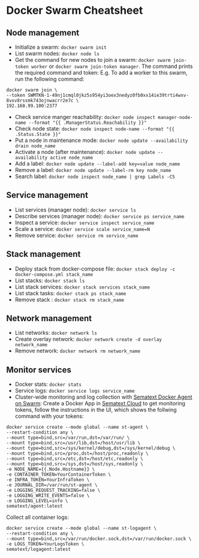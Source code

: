 # Docker Swarm Cheatsheet

## Node management

- Initialize a swarm: `docker swarm init`
- List swarm nodes: `docker node ls`
- Get the command for new nodes to join a swarm: `docker swarm join-token worker` or `docker swarm join-token manager`. The command prints the required command and token: E.g. To add a worker to this swarm, run the following command:

```
docker swarm join \
--token SWMTKN-1-49nj1cmql0jkz5s954yi3oex3nedyz0fb0xx14ie39trti4wxv-8vxv8rssmk743ojnwacrr2e7c \
192.168.99.100:2377
```
    
- Check service manger reachability: `docker node inspect manager-node-name --format "{{ .ManagerStatus.Reachability }}"`
- Check node state: `docker node inspect node-name --format "{{ .Status.State }}"`
- Put a node in maintenance mode: `docker node update --availability drain node_name`
- Activate a node (after maintenance): `docker node update --availability active node_name`
- Add a label:   `docker node update --label-add key=value node_name`
- Remove a label: `docker node update --label-rm key node_name`
- Search label: `docker node inspect node_name | grep Labels -C5`

## Service management
- List services (manager node): `docker service ls`
- Describe services (manager node): `docker service ps service_name`
- Inspect a service: `docker service inspect service_name`
- Scale a service: `docker service scale service_name=N`
- Remove service: `docker service rm service_name`

## Stack management
- Deploy stack from docker-compose file: `docker stack deploy -c docker-compose.yml stack_name`
- List stacks: `docker stack ls`
- List stack services: `docker stack services stack_name`
- List stack tasks: `docker stack ps stack_name`
- Remove stack : `docker stack rm stack_name`

## Network management
- List networks: `docker network ls`
- Create overlay network: `docker network create -d overlay network_name`
- Remove network: `docker network rm network_name`

## Monitor services
- Docker stats: `docker stats`
- Service logs: `docker service logs service_name`
- Cluster-wide monitoring and log collection with [Sematext Docker Agent on Swarm](https://sematext.com/blog/docker-swarm-mode-full-cluster-monitoring-logging-with-1-command/): Create a Docker App in [Sematext Cloud](https://sematext.com/cloud/) to get monitoring tokens, follow the instructions in the UI, which shows the follwing command with your tokens:

```
docker service create --mode global --name st-agent \
--restart-condition any \
--mount type=bind,src=/var/run,dst=/var/run/ \
--mount type=bind,src=/usr/lib,dst=/host/usr/lib \
--mount type=bind,src=/sys/kernel/debug,dst=/sys/kernel/debug \
--mount type=bind,src=/proc,dst=/host/proc,readonly \
--mount type=bind,src=/etc,dst=/host/etc,readonly \
--mount type=bind,src=/sys,dst=/host/sys,readonly \
-e NODE_NAME={{.Node.Hostname}} \
-e CONTAINER_TOKEN=YourContainerToken \
-e INFRA_TOKEN=YourInfraToken \
-e JOURNAL_DIR=/var/run/st-agent \
-e LOGGING_REQUEST_TRACKING=false \
-e LOGGING_WRITE_EVENTS=false \
-e LOGGING_LEVEL=info \
sematext/agent:latest
```
Collect all container logs:

```
docker service create --mode global --name st-logagent \
--restart-condition any \
--mount type=bind,src=/var/run/docker.sock,dst=/var/run/docker.sock \
-e LOGS_TOKEN=YourLogsToken \
sematext/logagent:latest
```

